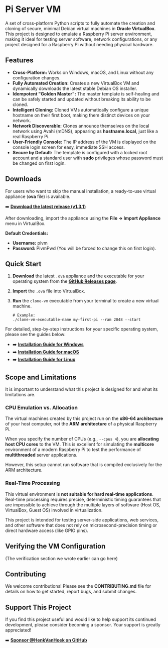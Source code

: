# Pi Server VM

A set of cross-platform Python scripts to fully automate the creation and cloning of secure, minimal Debian virtual machines in **Oracle VirtualBox**. This project is designed to emulate a Raspberry Pi server environment, making it ideal for testing server software, network configurations, or any project designed for a Raspberry Pi without needing physical hardware.

## Features

- **Cross-Platform:** Works on Windows, macOS, and Linux without any configuration changes.
- **Fully Automated Creation:** Creates a new VirtualBox VM and dynamically downloads the latest stable Debian OS installer.
- **Idempotent "Golden Master":** The master template is self-healing and can be safely started and updated without breaking its ability to be cloned.
- **Intelligent Cloning:** Cloned VMs automatically configure a unique hostname on their first boot, making them distinct devices on your network.
- **Network Discoverable:** Clones announce themselves on the local network using Avahi (mDNS), appearing as **hostname.local**, just like a real Raspberry Pi.
- **User-Friendly Console:** The IP address of the VM is displayed on the console login screen for easy, immediate SSH access.
- **Secure by Default:** The template is configured with a locked root account and a standard user with **sudo** privileges whose password must be changed on first login.

## Downloads

For users who want to skip the manual installation, a ready-to-use virtual appliance (**ova** file) is available.

➡️ **[Download the latest release (v1.3.1)](https://github.com/HenkVanHoek/pi-server-vm/releases/latest)**

After downloading, import the appliance using the **File -> Import Appliance** menu in VirtualBox.

**Default Credentials:**
- **Username:** pivm
- **Password:** PivmPwd (You will be forced to change this on first login).

## Quick Start

1.  **Download** the latest `.ova` appliance and the executable for your operating system from the [**GitHub Releases page**](https://github.com/HenkVanHoek/pi-server-vm/releases/latest).
2.  **Import** the `.ova` file into VirtualBox.
3.  **Run** the `clone-vm` executable from your terminal to create a new virtual machine.

        # Example:
        ./clone-vm-executable-name my-first-pi --ram 2048 --start

For detailed, step-by-step instructions for your specific operating system, please see the guides below:

-   ➡️ **[Installation Guide for Windows](./docs/INSTALL_WINDOWS.md)**
-   ➡️ **[Installation Guide for macOS](./docs/INSTALL_MACOS.md)**
-   ➡️ **[Installation Guide for Linux](./docs/INSTALL_LINUX.md)**

## Scope and Limitations

It is important to understand what this project is designed for and what its limitations are.

### CPU Emulation vs. Allocation

The virtual machines created by this project run on the **x86-64 architecture** of your host computer, not the **ARM architecture** of a physical Raspberry Pi.

When you specify the number of CPUs (e.g., `--cpus 4`), you are **allocating host CPU cores** to the VM. This is excellent for simulating the **multicore** environment of a modern Raspberry Pi to test the performance of **multithreaded** server applications.

However, this setup cannot run software that is compiled exclusively for the ARM architecture.

### Real-Time Processing

This virtual environment is **not suitable for hard real-time applications**. Real-time processing requires precise, deterministic timing guarantees that are impossible to achieve through the multiple layers of software (Host OS, VirtualBox, Guest OS) involved in virtualization.

This project is intended for testing server-side applications, web services, and other software that does not rely on microsecond-precision timing or direct hardware access (like GPIO pins).

## Verifying the VM Configuration

(The verification section we wrote earlier can go here)

## Contributing

We welcome contributions! Please see the **CONTRIBUTING.md** file for details on how to get started, report bugs, and submit changes.

## Support This Project

If you find this project useful and would like to help support its continued development, please consider becoming a sponsor. Your support is greatly appreciated!

➡️ **[Sponsor @HenkVanHoek on GitHub](https://github.com/sponsors/HenkVanHoek)**
